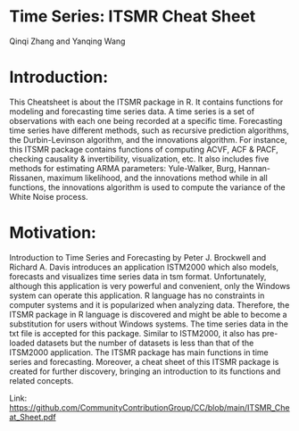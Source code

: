 # Time Series: ITSMR Cheat Sheet

Qinqi Zhang and Yanqing Wang

# Introduction:

This Cheatsheet is about the ITSMR package in R. It contains functions for modeling and forecasting time series data. A time series is a set of observations with each one being recorded at a specific time. Forecasting time series have different methods, such as recursive prediction algorithms, the Durbin-Levinson algorithm, and the innovations algorithm. For instance, this ITSMR package contains functions of computing ACVF, ACF & PACF, checking causality & invertibility, visualization, etc. It also includes five methods for estimating ARMA parameters: Yule-Walker, Burg, Hannan-Rissanen, maximum likelihood, and the innovations method while in all functions, the innovations algorithm is used to compute the variance of the White Noise process.

# Motivation:

Introduction to Time Series and Forecasting by Peter J. Brockwell and Richard A. Davis introduces an application ISTM2000 which also models, forecasts and visualizes time series data in tsm format. Unfortunately, although this application is very powerful and convenient, only the Windows system can operate this application. R language has no constraints in computer systems and it is popularized when analyzing data. Therefore, the ITSMR package in R language is discovered and might be able to become a substitution for users without Windows systems. The time series data in the txt file is accepted for this package. Similar to ISTM2000, it also has pre-loaded datasets but the number of datasets is less than that of the ITSM2000 application. The ITSMR package has main functions in time series and forecasting. Moreover, a cheat sheet of this ITSMR package is created for further discovery, bringing an introduction to its functions and related concepts.




Link: https://github.com/CommunityContributionGroup/CC/blob/main/ITSMR_Cheat_Sheet.pdf
